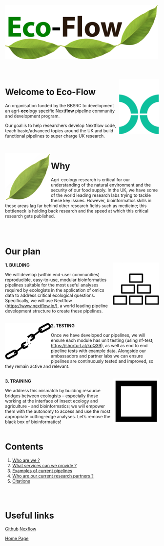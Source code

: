 <img width="500" src="./bitmap2.png" />

<br><br>

<img align="right" width="130" src="./img/nextflowlogoTopmargin.png" style="border: 30px white;"  />

# Welcome to Eco-Flow

An organisation funded by the BBSRC to development an agri-**eco**logy specific Next**flow** pipeline community and development program.

Our goal is to help researchers develop Nextflow code, teach basic/advanced topics around the UK and build functional pipelines to super charge UK research.
<br><br><br>

<img align="left" width="150" src="./img/leaf.png"  style="border: 30px black;" />

# Why

Agri-ecology research is critical for our understanding of the natural environment and the security of our food supply. In the UK, we have some of the world leading research labs trying to tackle these key issues. However, bioinformatics skills in these areas lag far behind other research fields such as medicine; this bottleneck is holding back research and the speed at which this critical research gets published.  
<br><br><br>

# Our plan

<img align="right" width="150" src="./img/building_headspace.png" style="border: 30px white;" />

 **1. BUILDING**

We will develop (within end-user communities) reproducible, easy-to-use, modular bioinformatics pipelines suitable for the most useful analyses required by ecologists in the application of omics data to address critical ecological questions. Specifically, we will use Nextflow (https://www.nextflow.io/), a world leading pipeline development structure to create these pipelines.
<br><br>

<img align="left" width="150" src="./img/chain_break.png" style="border: 30px white;" />

 **2. TESTING**

Once we have developed our pipelines, we will ensure each module has unit testing (using nf-test; https://shorturl.at/kpQ39), as well as end to end pipeline tests with example data. Alongside our ambassadors and partner labs we can ensure pipelines are continuously tested and improved, so they remain active and relevant. 
<br><br>

<img align="right" width="150" src="./img/blackbox.png" style="border: 30px white;" />

 **3. TRAINING**

We address this mismatch by building resource bridges between ecologists – especially those working at the interface of insect ecology and agriculture - and bioinformatics; we will empower them with the autonomy to access and use the most appropriate cutting-edge analyses. Let’s remove the black box of bioinformatics!
<br><br>


# Contents

1. [Who are we ?](about.md)
2. [What services can we provide ?](services.md)
3. [Examples of current pipelines](pipelines.md)
4. [Who are our current research partners ?](partners.md)
5. [Citations](citations.md)

<br><br>

# Useful links

[Github](https://github.com/Eco-Flow/Eco-Flow.github.io)
[Nexflow](https://www.nextflow.io/)



[Home Page](home.md)
